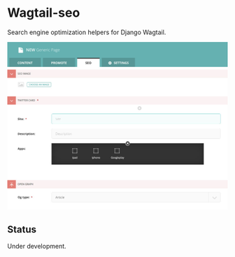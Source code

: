 # Wagtail-seo

Search engine optimization helpers for Django Wagtail.

![SEO](docs/screenshot.jpg)

## Status

Under development.
